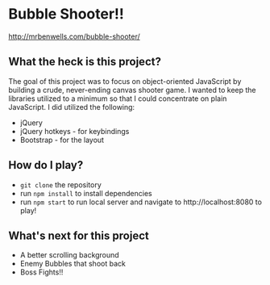 # Bubble Shooter!!
http://mrbenwells.com/bubble-shooter/

## What the heck is this project?

The goal of this project was to focus on object-oriented JavaScript by building
a crude, never-ending canvas shooter game.  I wanted to keep the libraries utilized to
a minimum so that I could concentrate on plain JavaScript.  I did utilized
the following:

  - jQuery
  - jQuery hotkeys - for keybindings
  - Bootstrap - for the layout

## How do I play?

- `git clone` the repository
- run `npm install` to install dependencies
- run `npm start` to run local server and navigate to http://localhost:8080 to play!

## What's next for this project

 - A better scrolling background
 - Enemy Bubbles that shoot back
 - Boss Fights!!
